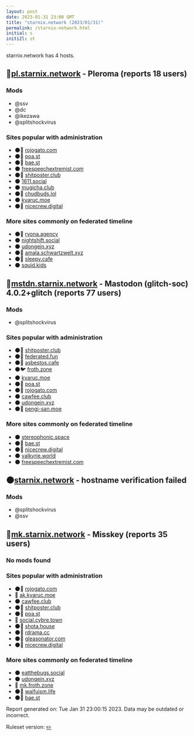 ```yaml
---
layout: post
date: 2023-01-31 23:00 GMT
title: "starnix.network (2023/01/31)"
permalink: /starnix-network.html
initial: s
initi2l: st
---
```


starnix.network has 4 hosts.

## 🐘[pl.starnix.network](https://pl.starnix.network) - Pleroma (reports 18 users)

### Mods
 * @ssv
 * @dc
 * @ikezawa
 * @splitshockvirus

### Sites popular with administration

* 🌑🧸 [rojogato.com](/rojogato-com.html)
* 🌑🧸 [poa.st](/poa-st.html)
* 🌑🧸 [bae.st](/bae-st.html)
* 🌑 [freespeechextremist.com](/freespeechextremist-com.html)
* 🌑🧸 [shitposter.club](/shitposter-club.html)
* 🌑 [1611.social](/1611-social.html)
* 🌑 [mugicha.club](/mugicha-club.html)
* 🌑🧸 [chudbuds.lol](/chudbuds-lol.html)
* 🌑 [kyaruc.moe](/kyaruc-moe.html)
* 🌑🧸 [nicecrew.digital](/nicecrew-digital.html)

### More sites commonly on federated timeline

* 🌑🧸 [ryona.agency](/ryona-agency.html)
* 🌑 [nightshift.social](/nightshift-social.html)
* 🌑 [udongein.xyz](/udongein-xyz.html)
* 🌑🧸 [amala.schwartzwelt.xyz](/amala-schwartzwelt-xyz.html)
* 🌑🧸 [sleepy.cafe](/sleepy-cafe.html)
* 🌑 [squid.kids](/squid-kids.html)

## 🐘[mstdn.starnix.network](https://mstdn.starnix.network) - Mastodon (glitch-soc) 4.0.2+glitch (reports 77 users)

### Mods
 * @splitshockvirus

### Sites popular with administration

* 🌑🧸 [shitposter.club](/shitposter-club.html)
* 🌑🧸 [federated.fun](/federated-fun.html)
* 🌑🧸 [asbestos.cafe](/asbestos-cafe.html)
* 🌑🐦 [froth.zone](/froth-zone.html)
* 🌑 [kyaruc.moe](/kyaruc-moe.html)
* 🌑🧸 [poa.st](/poa-st.html)
* 🌑🧸 [rojogato.com](/rojogato-com.html)
* 🌑 [cawfee.club](/cawfee-club.html)
* 🌑 [udongein.xyz](/udongein-xyz.html)
* 🌑🧸 [pengi-san.moe](/pengi-san-moe.html)

### More sites commonly on federated timeline

* 🌑 [stereophonic.space](/stereophonic-space.html)
* 🌑🧸 [bae.st](/bae-st.html)
* 🌑🧸 [nicecrew.digital](/nicecrew-digital.html)
* 🌑 [valkyrie.world](/valkyrie-world.html)
* 🌑 [freespeechextremist.com](/freespeechextremist-com.html)

## 🌑[starnix.network](https://starnix.network) - hostname verification failed

### Mods
 * @splitshockvirus
 * @ssv

## 🐘[mk.starnix.network](https://mk.starnix.network) - Misskey (reports 35 users)

### No mods found

### Sites popular with administration

* 🌑🧸 [rojogato.com](/rojogato-com.html)
* 🐘 [ak.kyaruc.moe](/ak-kyaruc-moe.html)
* 🌑 [cawfee.club](/cawfee-club.html)
* 🌑🧸 [shitposter.club](/shitposter-club.html)
* 🌑🧸 [poa.st](/poa-st.html)
* 🐘 [social.cybre.town](/social-cybre-town.html)
* 🌑🧸 [shota.house](/shota-house.html)
* 🌑🧸 [rdrama.cc](/rdrama-cc.html)
* 🌑🧸 [gleasonator.com](/gleasonator-com.html)
* 🌑🧸 [nicecrew.digital](/nicecrew-digital.html)

### More sites commonly on federated timeline

* 🌑 [eatthebugs.social](/eatthebugs-social.html)
* 🌑 [udongein.xyz](/udongein-xyz.html)
* 🐘 [mk.froth.zone](/mk-froth-zone.html)
* 🌑🧸 [waifuism.life](/waifuism-life.html)
* 🌑🧸 [bae.st](/bae-st.html)

Report generated on: Tue Jan 31 23:00:15 2023. Data may be outdated or incorrect.

Ruleset version: [✏️](/version-pencil)
